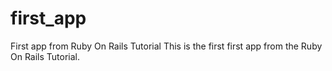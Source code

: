 first_app
=========

First app from Ruby On Rails Tutorial
This is the first first app from the Ruby On Rails Tutorial.
